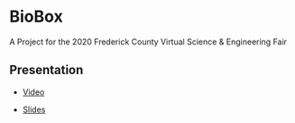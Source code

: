 # BioBox

A Project for the 2020 Frederick County Virtual Science & Engineering Fair

## Presentation

* [Video](https://youtu.be/DMNCBFbdnxE)

* [Slides](https://docs.google.com/presentation/d/1FDCTRJrGZ8Pd45ZKeVMN1zExOo9Kf5eyEb1XXvATKQU/edit?usp=sharing)
